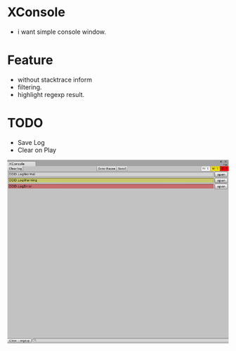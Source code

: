 XConsole
========

* i want simple console window.

# Feature
* without stacktrace inform
* filtering.
* highlight regexp result.

# TODO
* Save Log
* Clear on Play

![!Xconsole.png](./Xconsole.png)
